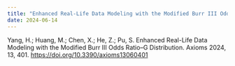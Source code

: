 ```yaml
---
title: "Enhanced Real-Life Data Modeling with the Modified Burr III Odds Ratio–G Distribution"
date: 2024-06-14
---
```


Yang, H.; Huang, M.; Chen, X.; He, Z.; Pu, S. Enhanced Real-Life Data Modeling with the Modified Burr III Odds Ratio–G Distribution. Axioms 2024, 13, 401. https://doi.org/10.3390/axioms13060401
